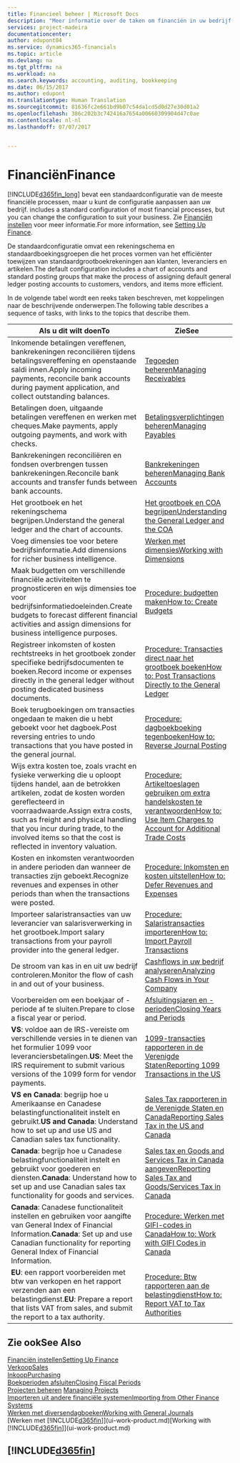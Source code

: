 ```yaml
---
title: Financieel beheer | Microsoft Docs
description: "Meer informatie over de taken om financiën in uw bedrijf in te stellen voor al uw boekhoudings-, controle- of boekingsbehoeften."
services: project-madeira
documentationcenter: 
author: edupont04
ms.service: dynamics365-financials
ms.topic: article
ms.devlang: na
ms.tgt_pltfrm: na
ms.workload: na
ms.search.keywords: accounting, auditing, bookkeeping
ms.date: 06/15/2017
ms.author: edupont
ms.translationtype: Human Translation
ms.sourcegitcommit: 81636fc2e661bd9b07c54da1cd5d0d27e30d01a2
ms.openlocfilehash: 386c202b3c742416a7654a00660309904d47c0ae
ms.contentlocale: nl-nl
ms.lasthandoff: 07/07/2017


---
```

# <a name="finance"></a><span data-ttu-id="19710-103">Financiën</span><span class="sxs-lookup"><span data-stu-id="19710-103">Finance</span></span>
[!INCLUDE[d365fin_long](includes/d365fin_long_md.md)]<span data-ttu-id="19710-104"> bevat een standaardconfiguratie van de meeste financiële processen, maar u kunt de configuratie aanpassen aan uw bedrijf.</span><span class="sxs-lookup"><span data-stu-id="19710-104"> includes a standard configuration of most financial processes, but you can change the configuration to suit your business.</span></span> <span data-ttu-id="19710-105">Zie [Financiën instellen](finance-setup-finance.md) voor meer informatie.</span><span class="sxs-lookup"><span data-stu-id="19710-105">For more information, see [Setting Up Finance](finance-setup-finance.md).</span></span>

<span data-ttu-id="19710-106">De standaardconfiguratie omvat een rekeningschema en standaardboekingsgroepen die het proces vormen van het efficiënter toewijzen van standaardgrootboekrekeningen aan klanten, leveranciers en artikelen.</span><span class="sxs-lookup"><span data-stu-id="19710-106">The default configuration includes a chart of accounts and standard posting groups that make the process of assigning default general ledger posting accounts to customers, vendors, and items more efficient.</span></span>  

<span data-ttu-id="19710-107">In de volgende tabel wordt een reeks taken beschreven, met koppelingen naar de beschrijvende onderwerpen.</span><span class="sxs-lookup"><span data-stu-id="19710-107">The following table describes a sequence of tasks, with links to the topics that describe them.</span></span>  

| <span data-ttu-id="19710-108">Als u dit wilt doen</span><span class="sxs-lookup"><span data-stu-id="19710-108">To</span></span> | <span data-ttu-id="19710-109">Zie</span><span class="sxs-lookup"><span data-stu-id="19710-109">See</span></span> |
| --- | --- |
| <span data-ttu-id="19710-110">Inkomende betalingen vereffenen, bankrekeningen reconciliëren tijdens betalingsvereffening en openstaande saldi innen.</span><span class="sxs-lookup"><span data-stu-id="19710-110">Apply incoming payments, reconcile bank accounts during payment application, and collect outstanding balances.</span></span> |[<span data-ttu-id="19710-111">Tegoeden beheren</span><span class="sxs-lookup"><span data-stu-id="19710-111">Managing Receivables</span></span>](receivables-manage-receivables.md) |
| <span data-ttu-id="19710-112">Betalingen doen, uitgaande betalingen vereffenen en werken met cheques.</span><span class="sxs-lookup"><span data-stu-id="19710-112">Make payments, apply outgoing payments, and work with checks.</span></span> |[<span data-ttu-id="19710-113">Betalingsverplichtingen beheren</span><span class="sxs-lookup"><span data-stu-id="19710-113">Managing Payables</span></span>](payables-manage-payables.md) |
| <span data-ttu-id="19710-114">Bankrekeningen reconciliëren en fondsen overbrengen tussen bankrekeningen.</span><span class="sxs-lookup"><span data-stu-id="19710-114">Reconcile bank accounts and transfer funds between bank accounts.</span></span> |[<span data-ttu-id="19710-115">Bankrekeningen beheren</span><span class="sxs-lookup"><span data-stu-id="19710-115">Managing Bank Accounts</span></span>](bank-manage-bank-accounts.md) |
| <span data-ttu-id="19710-116">Het grootboek en het rekeningschema begrijpen.</span><span class="sxs-lookup"><span data-stu-id="19710-116">Understand the general ledger and the chart of accounts.</span></span> |[<span data-ttu-id="19710-117">Het grootboek en COA begrijpen</span><span class="sxs-lookup"><span data-stu-id="19710-117">Understanding the General Ledger and the COA</span></span>](finance-general-ledger.md) |
| <span data-ttu-id="19710-118">Voeg dimensies toe voor betere bedrijfsinformatie.</span><span class="sxs-lookup"><span data-stu-id="19710-118">Add dimensions for richer business intelligence.</span></span> |[<span data-ttu-id="19710-119">Werken met dimensies</span><span class="sxs-lookup"><span data-stu-id="19710-119">Working with Dimensions</span></span>](finance-dimensions.md) |
| <span data-ttu-id="19710-120">Maak budgetten om verschillende financiële activiteiten te prognosticeren en wijs dimensies toe voor bedrijfsinformatiedoeleinden.</span><span class="sxs-lookup"><span data-stu-id="19710-120">Create budgets to forecast different financial activities and assign dimensions for business intelligence purposes.</span></span> |[<span data-ttu-id="19710-121">Procedure: budgetten maken</span><span class="sxs-lookup"><span data-stu-id="19710-121">How to: Create Budgets</span></span>](finance-how-create-budgets.md) |
|<span data-ttu-id="19710-122">Registreer inkomsten of kosten rechtstreeks in het grootboek zonder specifieke bedrijfsdocumenten te boeken.</span><span class="sxs-lookup"><span data-stu-id="19710-122">Record income or expenses directly in the general ledger without posting dedicated business documents.</span></span>|[<span data-ttu-id="19710-123">Procedure: Transacties direct naar het grootboek boeken</span><span class="sxs-lookup"><span data-stu-id="19710-123">How to: Post Transactions Directly to the General Ledger</span></span>](finance-how-post-transactions-directly.md)|
|<span data-ttu-id="19710-124">Boek terugboekingen om transacties ongedaan te maken die u hebt geboekt voor het dagboek.</span><span class="sxs-lookup"><span data-stu-id="19710-124">Post reversing entries to undo transactions that you have posted in the general journal.</span></span> |[<span data-ttu-id="19710-125">Procedure: dagboekboeking tegenboeken</span><span class="sxs-lookup"><span data-stu-id="19710-125">How to: Reverse Journal Posting</span></span>](finance-how-reverse-journal-posting.md)|
| <span data-ttu-id="19710-126">Wijs extra kosten toe, zoals vracht en fysieke verwerking die u oploopt tijdens handel, aan de betrokken artikelen, zodat de kosten worden gereflecteerd in voorraadwaarde.</span><span class="sxs-lookup"><span data-stu-id="19710-126">Assign extra costs, such as freight and physical handling that you incur during trade, to the involved items so that the cost is reflected in inventory valuation.</span></span> |[<span data-ttu-id="19710-127">Procedure: Artikeltoeslagen gebruiken om extra handelskosten te verantwoorden</span><span class="sxs-lookup"><span data-stu-id="19710-127">How to: Use Item Charges to Account for Additional Trade Costs</span></span>](payables-how-assign-item-charges.md) |
| <span data-ttu-id="19710-128">Kosten en inkomsten verantwoorden in andere perioden dan wanneer de transacties zijn geboekt.</span><span class="sxs-lookup"><span data-stu-id="19710-128">Recognize revenues and expenses in other periods than when the transactions were posted.</span></span> |[<span data-ttu-id="19710-129">Procedure: Inkomsten en kosten uitstellen</span><span class="sxs-lookup"><span data-stu-id="19710-129">How to: Defer Revenues and Expenses</span></span>](finance-how-defer-revenue-expenses.md) |
| <span data-ttu-id="19710-130">Importeer salaristransacties van uw leverancier van salarisverwerking in het grootboek.</span><span class="sxs-lookup"><span data-stu-id="19710-130">Import salary transactions from your payroll provider into the general ledger.</span></span> |[<span data-ttu-id="19710-131">Procedure: Salaristransacties importeren</span><span class="sxs-lookup"><span data-stu-id="19710-131">How to: Import Payroll Transactions</span></span>](finance-how-import-payroll-transactions.md) |
| <span data-ttu-id="19710-132">De stroom van kas in en uit uw bedrijf controleren.</span><span class="sxs-lookup"><span data-stu-id="19710-132">Monitor the flow of cash in and out of your business.</span></span> |[<span data-ttu-id="19710-133">Cashflows in uw bedrijf analyseren</span><span class="sxs-lookup"><span data-stu-id="19710-133">Analyzing Cash Flows in Your Company</span></span>](finance-analyze-cash-flow.md) |
| <span data-ttu-id="19710-134">Voorbereiden om een boekjaar of -periode af te sluiten.</span><span class="sxs-lookup"><span data-stu-id="19710-134">Prepare to close a fiscal year or period.</span></span> |[<span data-ttu-id="19710-135">Afsluitingsjaren en -perioden</span><span class="sxs-lookup"><span data-stu-id="19710-135">Closing Years and Periods</span></span>](year-close-years-periods.md) |
|<span data-ttu-id="19710-136">**VS**: voldoe aan de IRS-vereiste om verschillende versies in te dienen van het formulier 1099 voor leveranciersbetalingen.</span><span class="sxs-lookup"><span data-stu-id="19710-136">**US**: Meet the IRS requirement to submit various versions of the 1099 form for vendor payments.</span></span>|[<span data-ttu-id="19710-137">1099-transacties rapporteren in de Verenigde Staten</span><span class="sxs-lookup"><span data-stu-id="19710-137">Reporting 1099 Transactions in the US</span></span>](us-finance-tax-1099.md)|
|<span data-ttu-id="19710-138">**VS en Canada**: begrijp hoe u Amerikaanse en Canadese belastingfunctionaliteit instelt en gebruikt.</span><span class="sxs-lookup"><span data-stu-id="19710-138">**US and Canada**: Understand how to set up and use US and Canadian sales tax functionality.</span></span>|[<span data-ttu-id="19710-139">Sales Tax rapporteren in de Verenigde Staten en Canada</span><span class="sxs-lookup"><span data-stu-id="19710-139">Reporting Sales Tax in the US and Canada</span></span>](us-finance-sales-tax.md)|
|<span data-ttu-id="19710-140">**Canada**: begrijp hoe u Canadese belastingfunctionaliteit instelt en gebruikt voor goederen en diensten.</span><span class="sxs-lookup"><span data-stu-id="19710-140">**Canada**: Understand how to set up and use Canadian sales tax functionality for goods and services.</span></span>|[<span data-ttu-id="19710-141">Sales tax en Goods and Services Tax in Canada aangeven</span><span class="sxs-lookup"><span data-stu-id="19710-141">Reporting Sales Tax and Goods/Services Tax in Canada</span></span>](ca-finance-tax.md)|
|<span data-ttu-id="19710-142">**Canada**: Canadese functionaliteit instellen en gebruiken voor aangifte van General Index of Financial Information.</span><span class="sxs-lookup"><span data-stu-id="19710-142">**Canada**: Set up and use Canadian functionality for reporting General Index of Financial Information.</span></span>| [<span data-ttu-id="19710-143">Procedure: Werken met GIFI-codes in Canada</span><span class="sxs-lookup"><span data-stu-id="19710-143">How to: Work with GIFI Codes in Canada</span></span>](ca-finance-work-gifi-codes.md)
|<span data-ttu-id="19710-144">**EU**: een rapport voorbereiden met btw van verkopen en het rapport verzenden aan een belastingdienst.</span><span class="sxs-lookup"><span data-stu-id="19710-144">**EU**: Prepare a report that lists VAT from sales, and submit the report to a tax authority.</span></span> | [<span data-ttu-id="19710-145">Procedure: Btw rapporteren aan de belastingdienst</span><span class="sxs-lookup"><span data-stu-id="19710-145">How to: Report VAT to Tax Authorities</span></span>](finance-how-report-vat.md)|

## <a name="see-also"></a><span data-ttu-id="19710-146">Zie ook</span><span class="sxs-lookup"><span data-stu-id="19710-146">See Also</span></span>
[<span data-ttu-id="19710-147">Financiën instellen</span><span class="sxs-lookup"><span data-stu-id="19710-147">Setting Up Finance</span></span>](finance-setup-finance.md)  
[<span data-ttu-id="19710-148">Verkoop</span><span class="sxs-lookup"><span data-stu-id="19710-148">Sales</span></span>](sales-manage-sales.md)  
[<span data-ttu-id="19710-149">Inkoop</span><span class="sxs-lookup"><span data-stu-id="19710-149">Purchasing</span></span>](purchasing-manage-purchasing.md)  
[<span data-ttu-id="19710-150">Boekperioden afsluiten</span><span class="sxs-lookup"><span data-stu-id="19710-150">Closing Fiscal Periods</span></span>](year-close-years-periods.md)  
<span data-ttu-id="19710-151">[Projecten beheren](projects-manage-projects.md)  </span><span class="sxs-lookup"><span data-stu-id="19710-151">[Managing Projects](projects-manage-projects.md)  </span></span>  
[<span data-ttu-id="19710-152">Importeren uit andere financiële systemen</span><span class="sxs-lookup"><span data-stu-id="19710-152">Importing from Other Finance Systems</span></span>](upload-data.md)  
[<span data-ttu-id="19710-153">Werken met diversendagboeken</span><span class="sxs-lookup"><span data-stu-id="19710-153">Working with General Journals</span></span>](ui-work-general-journals.md)  
<span data-ttu-id="19710-154">[Werken met [!INCLUDE[d365fin](includes/d365fin_md.md)]](ui-work-product.md)</span><span class="sxs-lookup"><span data-stu-id="19710-154">[Working with [!INCLUDE[d365fin](includes/d365fin_md.md)]](ui-work-product.md)</span></span>  

## [!INCLUDE[d365fin](includes/free_trial_md.md)]

